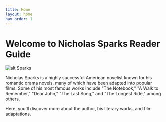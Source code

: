 ```yaml
---
title: Home
layout: home
nav_order: 1
---
```


# Welcome to Nicholas Sparks Reader Guide 

![alt Sparks](../Images/Sparks3.png)

Nicholas Sparks is a highly successful American novelist known for his romantic drama novels, many of which have been adapted into popular films. Some of his most famous works include "The Notebook," "A Walk to Remember," "Dear John," "The Last Song," and "The Longest Ride," among others.

Here, you'll discover more about the author, his literary works, and film adaptations.
